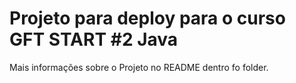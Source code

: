 # Projeto para deploy para o curso GFT START #2 Java
Mais informações sobre o Projeto no README dentro fo folder.

